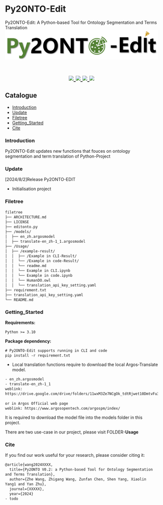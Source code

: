 # Py2ONTO-Edit

Py2ONTO-Edit: A Python-based Tool for Ontology Segmentation and Terms Translation
<a href="https://github.com/MedportalProject/Py2ONTO-Edit">
  <img src="https://github.com/MedportalProject/Py2ONTO-Edit/blob/main/figs/logo-edit.png" alt="Logo">
</a>
<h1 align="center">
  <a href="">
    <img src="https://img.shields.io/badge/releases-v0.2-red" />
  </a>
  <a href="">
    <img src="https://img.shields.io/badge/docs-v1.0-yellow" />
  </a>
  <a href="">
    <img src="https://img.shields.io/badge/Ontology-Tools-blue" />
  </a>
  <a href="">
    <img src="https://img.shields.io/badge/LICENSE-GPL 3-brightgreen" />
  </a>
</h1>

## Catalogue
- [Introduction](#Introduction)
- [Update](#Update)
- [Filetree](#Filetree)
- [Getting_Started](#Getting_Started)
- [Cite](#Cite)

### Introduction
Py2ONTO-Edit updates new functions that fouces on ontology segmentation and term translation of Python-Project

### Update
[2024/8/2]Release Py2ONTO-EDIT
- Initialisation project

### Filetree 
```
filetree 
├── ARCHITECTURE.md
├── LICENSE
├── editonto.py
├── /models/
│  ├── en_zh.argosmodel
│  ├── translate-en_zh-1_1.argosmodel
├── /Usage/
│  ├── /example-result/
│  │  ├── /Example in CLI-Result/
│  │  └── /Example in code-Result/
│  │  └── readme.md
│  │  └── Example in CLI.ipynb
│  │  └── Example in code.ipynb
│  │  └── HumanDO.owl
│  │  └── translation_api_key_setting.yaml
├── requirement.txt
├── translation_api_key_setting.yaml
└── README.md
```

### Getting_Started
**Requirements:**
```
Python >= 3.10
```

**Package dependency:**
```
# Py2ONTO-Edit supports running in CLI and code 
pip install -r requirement.txt
```

* Local translation functions require to download the local Argos-Translate model.
```
- en_zh.argosmodel
- translate-en_zh-1_1
weblink: https://drive.google.com/drive/folders/11wxM3Ze7NCgOk_tdtRjwet10DmtvFu3i

or in Argos Official web page
weblink: https://www.argosopentech.com/argospm/index/
```
It is required to download the model file into the models folder in this project.

There are two use-case in our project, please visit FOLDER-**Usage**


### Cite
If you find our work useful for your research, please consider citing it:
```
@article{wang2024XXXX,
  title={Py2ONTO V0.2: a Python-based Tool for Ontology Segmentation and Terms Translation},
  author={Zhe Wang, Zhigang Wang, Zunfan Chen, Shen Yang, Xiaolin Yang1 and Yan Zhu},
  journal={XXXXX},
  year={2024}
- todo
```

